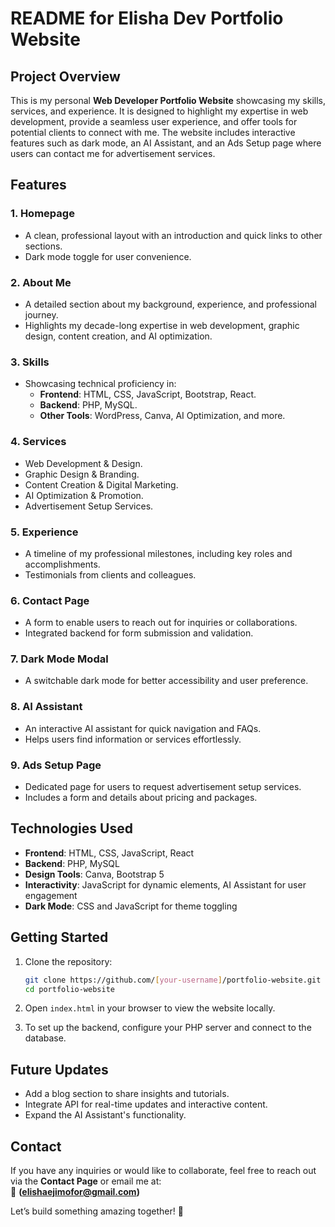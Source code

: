 # README for Elisha Dev Portfolio Website

## Project Overview  
This is my personal **Web Developer Portfolio Website** showcasing my skills, services, and experience. It is designed to highlight my expertise in web development, provide a seamless user experience, and offer tools for potential clients to connect with me. The website includes interactive features such as dark mode, an AI Assistant, and an Ads Setup page where users can contact me for advertisement services.


## Features  

### 1. **Homepage**  
   - A clean, professional layout with an introduction and quick links to other sections.  
   - Dark mode toggle for user convenience.  

### 2. **About Me**  
   - A detailed section about my background, experience, and professional journey.  
   - Highlights my decade-long expertise in web development, graphic design, content creation, and AI optimization.

### 3. **Skills**  
   - Showcasing technical proficiency in:  
     - **Frontend**: HTML, CSS, JavaScript, Bootstrap, React.  
     - **Backend**: PHP, MySQL.  
     - **Other Tools**: WordPress, Canva, AI Optimization, and more.  

### 4. **Services**  
   - Web Development & Design.  
   - Graphic Design & Branding.  
   - Content Creation & Digital Marketing.  
   - AI Optimization & Promotion.  
   - Advertisement Setup Services.  

### 5. **Experience**  
   - A timeline of my professional milestones, including key roles and accomplishments.  
   - Testimonials from clients and colleagues.  

### 6. **Contact Page**  
   - A form to enable users to reach out for inquiries or collaborations.  
   - Integrated backend for form submission and validation.  

### 7. **Dark Mode Modal**  
   - A switchable dark mode for better accessibility and user preference.  

### 8. **AI Assistant**  
   - An interactive AI assistant for quick navigation and FAQs.  
   - Helps users find information or services effortlessly.  

### 9. **Ads Setup Page**  
   - Dedicated page for users to request advertisement setup services.  
   - Includes a form and details about pricing and packages.  


## Technologies Used  

- **Frontend**: HTML, CSS, JavaScript, React  
- **Backend**: PHP, MySQL  
- **Design Tools**: Canva, Bootstrap 5  
- **Interactivity**: JavaScript for dynamic elements, AI Assistant for user engagement  
- **Dark Mode**: CSS and JavaScript for theme toggling  


## Getting Started  

1. Clone the repository:  
   ```bash  
   git clone https://github.com/[your-username]/portfolio-website.git  
   cd portfolio-website  
   ```  

2. Open `index.html` in your browser to view the website locally.  

3. To set up the backend, configure your PHP server and connect to the database.  



## Future Updates  

- Add a blog section to share insights and tutorials.  
- Integrate API for real-time updates and interactive content.  
- Expand the AI Assistant's functionality.  



## Contact  

If you have any inquiries or would like to collaborate, feel free to reach out via the **Contact Page** or email me at:  
📧 **(elishaejimofor@gmail.com)**  

Let’s build something amazing together! 🚀
